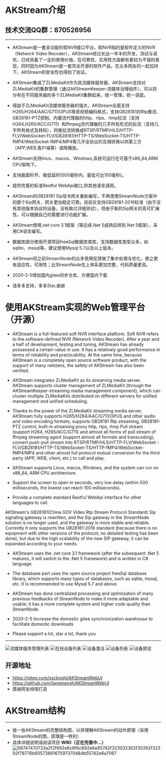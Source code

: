 # AKStream介绍 
## 技术交流QQ群：870526956
-------
* AKStream是一套全功能的软NVR接口平台，软NVR指的是软件定义的NVR（Network Video Recoder），AKStream经过长达一年半的开发，测试与调优，已经具备了一定的使用价值，在可靠性，实用性方面都有着较为不错的表现，同时因为AKStream是一套完全开源的软件产品，在众多网友的一起加持下，AKStream的安全性也得到了验证。

* AKStream集成了ZLMediaKit作为其流媒体服务器，AKStream支持对ZLMediaKit的集群管理（通过AKStreamKeeper-流媒体治理组件），可以将分布在不同服务器的多个ZLMediaKit集群起来，统一管理，统一调度。
* 得益于ZLMediaKit流媒体服务器的强大，AKStream全面支持H265/H264/AAC/G711/OPUS等音视频编码格式，支持GB28181的Rtp推流、GB28181-PTZ控制、内置流代理器的http、rtps、rtmp拉流（支持H264,H265/ACC/G711）和ffmpeg流代理器的几乎所有形式的拉流（支持几乎所有格式及转码），将推拉流转换成RTSP/RTMP/HLS/HTTP-FLV/WebSocket-FLV/GB28181/HTTP-TS/WebSocket-TS/HTTP-fMP4/WebSocket-fMP4/MP4等几乎全协议的互相转换以供第三方（APP,WEB,客户端等）调用播放。
* AKStream支持linux、macos、Windows,系统可运行在可基于x86_64,ARM CPU架构下。
* 支持画面秒开、极低延时(500毫秒内，最低可达100毫秒)。
* 提供完善的标准Restful WebApi接口,供其他语言调用。
* AKStream的GB28181 Sip信令网关重新编写，不再使用StreamNode方案中的那个Sip网关，网关更加稳定可靠。目前仅支持GB28181-2016标准（由于没有其他版本协议的设备，没有做过详细测试），但由于新的Sip网关的高可扩展性，可以根据自己的需要进行功能扩展。
* AKStream使用.net core 3.1框架（等后续.Net 5成熟后转到.Net 5框架），采用C#语言编写。
* 数据库部分使用开源项目freeSql数据库类库，支持数据库类型众多，如sqlite、mssql等，建议使用Mysql 5.7以及以上版本。
* AKStream将之前StreamNode的众多使用反馈做了集中处理与优化，使之更有适应性，可用性；比StreamNode在上体系更加完整，代码质量更高。
* 2020-2-5增加国内gitee同步仓库，方便国内下载
* 请多多支持，多多Star,谢谢
# 使用AKStream实现的Web管理平台（开源）


* AKStream is a full-featured soft NVR interface platform. Soft NVR refers to the software-defined NVR (Network Video Recoder). After a year and a half of development, testing and tuning, AKStream has already possessed a certain value in use. It has a relatively good performance in terms of reliability and practicability. At the same time, because AKStream is a completely open source software product, with the support of many netizens, the safety of AKStream has also been verified.

* AKStream integrates ZLMediaKit as its streaming media server. AKStream supports cluster management of ZLMediaKit (through the AKStreamKeeper-streaming media management component), which can cluster multiple ZLMediaKits distributed on different servers for unified management and unified scheduling.

* Thanks to the power of the ZLMediaKit streaming media server, AKStream fully supports H265/H264/AAC/G711/OPUS and other audio and video encoding formats, supports GB28181 Rtp streaming, GB28181-PTZ control, built-in streaming proxy http, rtps, rtmp Pull stream (support H264, H265/ACC/G711) and almost all forms of pull stream of ffmpeg streaming agent (support almost all formats and transcoding), convert push-pull stream into RTSP/RTMP/HLS/HTTP-FLV/WebSocket -FLV/GB28181/HTTP-TS/WebSocket-TS/HTTP-fMP4/WebSocket-fMP4/MP4 and other almost full protocol mutual conversion for the third party (APP, WEB, client, etc.) to call and play.

* AKStream supports Linux, macos, Windows, and the system can run on x86_64, ARM CPU architecture.

* Support the screen to open in seconds, very low delay (within 500 milliseconds, the lowest can reach 100 milliseconds).

* Provide a complete standard Restful WebApi interface for other languages to call.

AKStream's GB28181(China GOV Video Rtp Stream Protocol Standard) Sip signaling gateway is rewritten, and the Sip gateway in the StreamNode solution is no longer used, and the gateway is more stable and reliable. Currently it only supports the GB28181-2016 standard (because there is no equipment with other versions of the protocol, no detailed testing has been done), but due to the high scalability of the new SIP gateway, it can be expanded according to your needs.

* AKStream uses the .net core 3.1 framework (after the subsequent .Net 5 matures, it will switch to the .Net 5 framework) and is written in C# language.

* The database part uses the open source project freeSql database library, which supports many types of databases, such as sqlite, mssql, etc. It is recommended to use Mysql 5.7 and above.

* AKStream has done centralized processing and optimization of many previous feedbacks of StreamNode to make it more adaptable and usable; it has a more complete system and higher code quality than StreamNode.

* 2020-2-5 Increase the domestic gitee synchronization warehouse to facilitate domestic downloads

* Please support a lot, star a lot, thank you
-------
![流媒体服务管理列表](https://i.loli.net/2021/01/19/YjCUMHVdFzSuBXe.png)
![在线设备列表](https://i.loli.net/2021/01/19/oUpFMBk5NELdYaT.png)
![设备激活](https://i.loli.net/2021/01/19/ZBMPfUnuLgVDelz.png)
![设备列表](https://i.loli.net/2021/01/19/OZDH1fP7j9TmIqS.png)
![设备预览](https://i.loli.net/2021/01/19/DcqgMmp6kTvNURK.png)

## 开源地址 
- https://gitee.com/sscboshi/AKStreamWebUI
- https://github.com/langmansh/AKStreamWebUI
- 感谢网友倾情打造


# AKStream结构
-------
* 放一张AKStream的完整结构图，以供理解AKStream的动作原理（采用StreamNode的图，原理是一样的）
* 具体详细说明请阅读项目 **WIKI（正在完善中...）**
![68747470733a2f2f692e6c6f6c692e6e65742f323032302f30392f32392f78776b6557386167597370484b55742e6a7067](https://i.loli.net/2021/01/06/RPEOJKbCcxkuViA.jpg)

